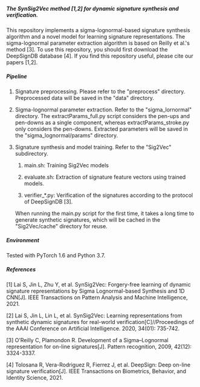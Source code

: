 ##### The SynSig2Vec method [1,2] for dynamic signature synthesis and verification. 

This repository implements a sigma-lognormal-based signature synthesis algorithm and a novel model for learning signature representations. The sigma-lognormal parameter extraction algorithm is based on Reilly et al.'s method [3]. To use this repository, you should first download the DeepSignDB database [4]. If you find this repository useful, please cite our papers [1,2].

##### Pipeline

1. Signature preprocessing. Please refer to the "preprocess" directory. Preprocessed data will be saved in the "data" directory.

2. Sigma-lognormal parameter extraction. Refer to the "sigma_lornormal" directory. The extractParams_full.py script considers the pen-ups and pen-downs as a single component, whereas extractParams_stroke.py only considers the pen-downs. Extracted parameters will be saved in the "sigma_lognormal/params" directory.

3. Signature synthesis and model training. Refer to the "Sig2Vec" subdirectory.  

   1) main.sh: Training Sig2Vec models

   2) evaluate.sh: Extraction of signature feature vectors using trained models.

   3) verifier_*.py: Verification of the signatures according to the protocol of DeepSignDB [3].

   When running the main.py script for the first time, it takes a long time to generate synthetic signatures, which will be cached in the "Sig2Vec/cache" directory for reuse.

##### Environment 

Tested with PyTorch 1.6 and Python 3.7. 

##### References

[1] Lai S, Jin L, Zhu Y, et al. SynSig2Vec: Forgery-free learning of dynamic signature representations by Sigma Lognormal-based Synthesis and 1D CNN[J]. IEEE Transactions on Pattern Analysis and Machine Intelligence, 2021.

[2] Lai S, Jin L, Lin L, et al. SynSig2Vec: Learning representations from synthetic dynamic signatures for real-world verification[C]//Proceedings of the AAAI Conference on Artificial Intelligence. 2020, 34(01): 735-742.

[3] O’Reilly C, Plamondon R. Development of a Sigma–Lognormal representation for on-line signatures[J]. Pattern recognition, 2009, 42(12): 3324-3337.

[4] Tolosana R, Vera-Rodriguez R, Fierrez J, et al. DeepSign: Deep on-line signature verification[J]. IEEE Transactions on Biometrics, Behavior, and Identity Science, 2021.
